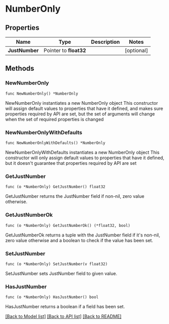 # NumberOnly

## Properties

Name | Type | Description | Notes
------------ | ------------- | ------------- | -------------
**JustNumber** | Pointer to **float32** |  | [optional] 

## Methods

### NewNumberOnly

`func NewNumberOnly() *NumberOnly`

NewNumberOnly instantiates a new NumberOnly object
This constructor will assign default values to properties that have it defined,
and makes sure properties required by API are set, but the set of arguments
will change when the set of required properties is changed

### NewNumberOnlyWithDefaults

`func NewNumberOnlyWithDefaults() *NumberOnly`

NewNumberOnlyWithDefaults instantiates a new NumberOnly object
This constructor will only assign default values to properties that have it defined,
but it doesn't guarantee that properties required by API are set

### GetJustNumber

`func (o *NumberOnly) GetJustNumber() float32`

GetJustNumber returns the JustNumber field if non-nil, zero value otherwise.

### GetJustNumberOk

`func (o *NumberOnly) GetJustNumberOk() (*float32, bool)`

GetJustNumberOk returns a tuple with the JustNumber field if it's non-nil, zero value otherwise
and a boolean to check if the value has been set.

### SetJustNumber

`func (o *NumberOnly) SetJustNumber(v float32)`

SetJustNumber sets JustNumber field to given value.

### HasJustNumber

`func (o *NumberOnly) HasJustNumber() bool`

HasJustNumber returns a boolean if a field has been set.


[[Back to Model list]](../README.md#documentation-for-models) [[Back to API list]](../README.md#documentation-for-api-endpoints) [[Back to README]](../README.md)


